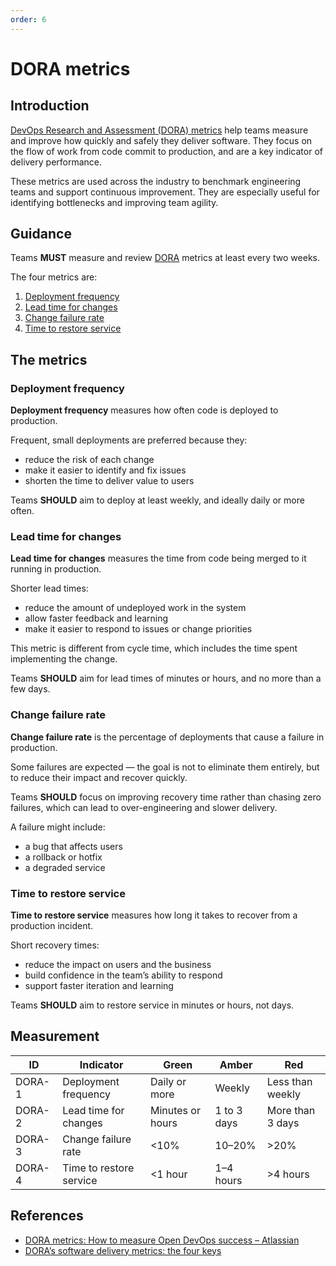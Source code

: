 ```yaml
---
order: 6
---
```

# DORA metrics

## Introduction

[DevOps Research and Assessment (DORA) metrics][2] help teams measure and improve how quickly and safely they deliver software. They focus on the flow of work from code commit to production, and are a key indicator of delivery performance.

These metrics are used across the industry to benchmark engineering teams and support continuous improvement. They are especially useful for identifying bottlenecks and improving team agility.

## Guidance

Teams **MUST** measure and review [DORA][2] metrics at least every two weeks.

The four metrics are:

1. [Deployment frequency](#deployment-frequency)
2. [Lead time for changes](#lead-time-for-changes)
3. [Change failure rate](#change-failure-rate)
4. [Time to restore service](#time-to-restore-service)

## The metrics

### Deployment frequency

**Deployment frequency** measures how often code is deployed to production.

Frequent, small deployments are preferred because they:

- reduce the risk of each change
- make it easier to identify and fix issues
- shorten the time to deliver value to users

Teams **SHOULD** aim to deploy at least weekly, and ideally daily or more often.

### Lead time for changes

**Lead time for changes** measures the time from code being merged to it running in production.

Shorter lead times:

- reduce the amount of undeployed work in the system
- allow faster feedback and learning
- make it easier to respond to issues or change priorities

This metric is different from cycle time, which includes the time spent implementing the change.

Teams **SHOULD** aim for lead times of minutes or hours, and no more than a few days.

### Change failure rate

**Change failure rate** is the percentage of deployments that cause a failure in production.

Some failures are expected — the goal is not to eliminate them entirely, but to reduce their impact and recover quickly.

Teams **SHOULD** focus on improving recovery time rather than chasing zero failures, which can lead to over-engineering and slower delivery.

A failure might include:

- a bug that affects users
- a rollback or hotfix
- a degraded service

### Time to restore service

**Time to restore service** measures how long it takes to recover from a production incident.

Short recovery times:

- reduce the impact on users and the business
- build confidence in the team’s ability to respond
- support faster iteration and learning

Teams **SHOULD** aim to restore service in minutes or hours, not days.

## Measurement

| ID     | Indicator               | Green            | Amber       | Red              |
| ------ | ----------------------- | ---------------- | ----------- | ---------------- |
| DORA-1 | Deployment frequency    | Daily or more    | Weekly      | Less than weekly |
| DORA-2 | Lead time for changes   | Minutes or hours | 1 to 3 days | More than 3 days |
| DORA-3 | Change failure rate     | <10%             | 10–20%      | >20%             |
| DORA-4 | Time to restore service | <1 hour          | 1–4 hours   | >4 hours         |

## References

- [DORA metrics: How to measure Open DevOps success – Atlassian][1]
- [DORA’s software delivery metrics: the four keys][2]

[1]: https://www.atlassian.com/devops/frameworks/dora-metrics
[2]: https://dora.dev/guides/dora-metrics-four-keys
